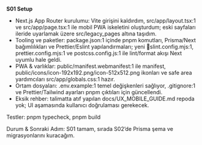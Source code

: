 **S01 Setup**
- Next.js App Router kurulumu: Vite girişini kaldırdım, src/app/layout.tsx:1 ve src/app/page.tsx:1 ile mobil PWA iskeletini oluşturdum; eski sayfaları ileride uyarlamak üzere src/legacy_pages altına taşıdım.
- Tooling ve paketler: package.json:1 içinde pnpm komutları, Prisma/Next bağımlılıkları ve Prettier/Eslint yapılandırmaları; yeni slint.config.mjs:1, prettier.config.mjs:1 ve postcss.config.js:1 ile lint/format akışı Next uyumlu hale geldi.
- PWA & varlıklar: public/manifest.webmanifest:1 ile manifest, public/icons/icon-192x192.png/icon-512x512.png ikonları ve safe area yardımcıları src/app/globals.css:1 hazır.
- Ortam dosyaları: .env.example:1 temel değişkenleri sağlıyor, .gitignore:1 ve Prettier/Tailwind ayarları pnpm çıktıları için güncellendi.
- Eksik rehber: talimatta atıf yapılan docs/UX_MOBILE_GUIDE.md repoda yok; UI aşamasında kullanıcı doğrulaması gerekecek.

Testler: pnpm typecheck, pnpm build

Durum & Sonraki Adım: S01 tamam, sırada S02’de Prisma şema ve migrasyonlarını kuracağım.
